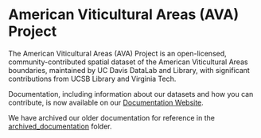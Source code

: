 # American Viticultural Areas (AVA) Project

The American Viticultural Areas (AVA) Project is an open-licensed, community-contributed spatial dataset of the American Viticultural Areas boundaries, maintained by UC Davis DataLab and Library, with significant contributions from UCSB Library and Virginia Tech.

Documentation, including information about our datasets and how you can contribute, is now available on our [Documentation Website](https://ucdavislibrary.github.io/ava/).  

We have archived our older documentation for reference in the [archived_documentation](https://github.com/UCDavisLibrary/ava/tree/master/archived_documentation) folder.